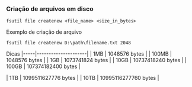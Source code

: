 ### Criação de arquivos em disco

```batch
fsutil file createnew <file_name> <size_in_bytes>
```
Exemplo de criação de arquivo

```batch
fsutil file createnew D:\path\filename.txt 2048
```

Dicas 
|-----|---------------------|
| 1MB | 1048576 bytes       |
| 100MB | 1048576 bytes     |
| 1GB | 1073741824 bytes    |
| 10GB | 10737418240 bytes |
| 100GB | 107374182400 bytes |

| 1TB | 1099511627776 bytes |
| 10TB | 10995116277760 bytes |

